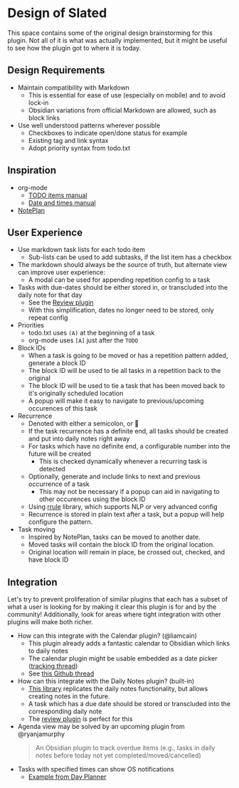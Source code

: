 # Design of Slated

This space contains some of the original design brainstorming for this
plugin. Not all of it is what was actually implemented, but it might be
useful to see how the plugin got to where it is today.

## Design Requirements

- Maintain compatibility with Markdown
  - This is essential for ease of use (especially on mobile) and to avoid lock-in
  - Obsidian variations from official Markdown are allowed, such as block links
- Use well understood patterns wherever possible
  - Checkboxes to indicate open/done status for example
  - Existing tag and link syntax
  - Adopt priority syntax from todo.txt

## Inspiration

- org-mode
  - [TODO items manual](https://orgmode.org/manual/TODO-Items.html)
  - [Date and times manual](https://orgmode.org/manual/Dates-and-Times.html)
- [NotePlan](https://noteplan.co/)

## User Experience

- Use markdown task lists for each todo item
  - Sub-lists can be used to add subtasks, if the list item has a checkbox
- The markdown should always be the source of truth, but alternate view can improve user experience:
  - A modal can be used for appending repetition config to a task
- Tasks with due-dates should be either stored in, or transcluded into the daily note for that day
  - See the [Review plugin](https://github.com/ryanjamurphy/review-obsidian)
  - With this simplification, dates no longer need to be stored, only repeat config
- Priorities
  - todo.txt uses `(A)` at the beginning of a task
  - org-mode uses `[A]` just after the `TODO`
- Block IDs
  - When a task is going to be moved or has a repetition pattern added, generate a block ID
  - The block ID will be used to tie all tasks in a repetition back to the original
  - The block ID will be used to tie a task that has been moved back to it's originally scheduled location
  - A popup will make it easy to navigate to previous/upcoming occurences of this task
- Recurrence
  - Denoted with either a semicolon, or 📅
  - If the task recurrence has a definite end, all tasks should be created and put into daily notes right away
  - For tasks which have no definite end, a configurable number into the future will be created
    - This is checked dynamically whenever a recurring task is detected
  - Optionally, generate and include links to next and previous occurrence of a task
    - This may not be necessary if a popup can aid in navigating to other occurences using the block ID
  - Using [rrule](https://www.npmjs.com/package/rrule) library, which supports NLP or very advanced config
  - Recurrence is stored in plain text after a task, but a popup will help configure the pattern.
- Task moving
  - Inspired by NotePlan, tasks can be moved to another date.
  - Moved tasks will contain the block ID from the original location.
  - Original location will remain in place, be crossed out, checked, and have block ID

## Integration

Let's try to prevent proliferation of similar plugins that each has a subset of what a user is looking for by making it clear this plugin is for and by the community! Additionally, look for areas where tight integration with other plugins will make both richer.

- How can this integrate with the Calendar plugin? (@liamcain)
  - This plugin already adds a fantastic calendar to Obsidian which links to daily notes
  - The calendar plugin might be usable embedded as a date picker ([tracking thread](https://github.com/liamcain/obsidian-calendar-plugin/issues/59))
  - See [this Github thread](https://github.com/ryanjamurphy/review-obsidian/issues/8)
- How can this integrate with the Daily Notes plugin? (built-in)
  - [This library](https://www.npmjs.com/package/obsidian-daily-notes-interface) replicates the daily notes functionality, but allows creating notes in the future.
  - A task which has a due date should be stored or transcluded into the corresponding daily note
  - The [review plugin](https://github.com/ryanjamurphy/review-obsidian) is perfect for this
- Agenda view may be solved by an upcoming plugin from @ryanjamurphy
  > An Obsidian plugin to track overdue items (e.g., tasks in daily notes before today not yet completed/moved/cancelled)
- Tasks with specified times can show OS notifications
  - [Example from Day Planner](https://github.com/lynchjames/obsidian-day-planner/blob/main/src/main.ts#L120)

